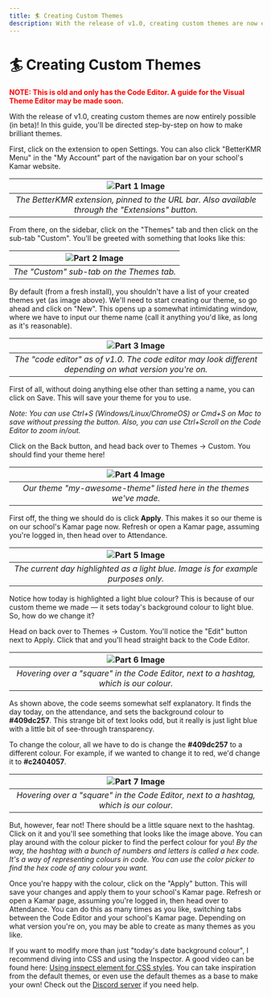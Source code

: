 ```yaml
---
title: 🏄 Creating Custom Themes
description: With the release of v1.0, creating custom themes are now entirely possible (in beta)! In this guide, you'll be directed step-by-step on how to make brilliant themes.
---
```

# 🏄 Creating Custom Themes
<b style="color: #ff0000">NOTE: This is old and only has the Code Editor. A guide for the Visual Theme Editor may be made soon.</b>

With the release of v1.0, creating custom themes are now entirely possible (in beta)! In this guide, you'll be directed step-by-step on how to make brilliant themes.

First, click on the extension to open Settings. You can also click "BetterKMR Menu" in the "My Account" part of the navigation bar on your school's Kamar website.

| ![Part 1 Image](/imgs/creating_custom_themes/creating_custom_themes_p1.png) | 
|:--:| 
| *The BetterKMR extension, pinned to the URL bar. Also available through the "Extensions" button.* |

From there, on the sidebar, click on the "Themes" tab and then click on the sub-tab "Custom". You'll be greeted with something that looks like this:

| ![Part 2 Image](/imgs/creating_custom_themes/creating_custom_themes_p2.png) | 
|:--:| 
| *The "Custom" sub-tab on the Themes tab.* |

By default (from a fresh install), you shouldn't have a list of your created themes yet (as image above). We'll need to start creating our theme, so go ahead and click on "New". This opens up a somewhat intimidating window, where we have to input our theme name (call it anything you'd like, as long as it's reasonable).

| ![Part 3 Image](/imgs/creating_custom_themes/creating_custom_themes_p3.png) | 
|:--:| 
| *The "code editor" as of v1.0. The code editor may look different depending on what version you're on.* |

First of all, without doing anything else other than setting a name, you can click on Save. This will save your theme for you to use.

_Note: You can use Ctrl+S (Windows/Linux/ChromeOS) or Cmd+S on Mac to save without pressing the button. Also, you can use Ctrl+Scroll on the Code Editor to zoom in/out._

Click on the Back button, and head back over to Themes -> Custom. You should find your theme here!

| ![Part 4 Image](/imgs/creating_custom_themes/creating_custom_themes_p4.png) | 
|:--:| 
| *Our theme "my-awesome-theme" listed here in the themes we've made.* |

First off, the thing we should do is click **Apply**. This makes it so our theme is on our school's Kamar page now. Refresh or open a Kamar page, assuming you're logged in, then head over to Attendance.

| ![Part 5 Image](/imgs/creating_custom_themes/creating_custom_themes_p5.png) | 
|:--:| 
| *The current day highlighted as a light blue. Image is for example purposes only.* |

Notice how today is highlighted a light blue colour? This is because of our custom theme we made — it sets today's background colour to light blue. So, how do we change it?

Head on back over to Themes -> Custom. You'll notice the "Edit" button next to Apply. Click that and you'll head straight back to the Code Editor.

| ![Part 6 Image](/imgs/creating_custom_themes/creating_custom_themes_p6.png) | 
|:--:| 
| *Hovering over a "square" in the Code Editor, next to a hashtag, which is our colour.* |

As shown above, the code seems somewhat self explanatory. It finds the day today, on the attendance, and sets the background colour to **#409dc257**. This strange bit of text looks odd, but it really is just light blue with a little bit of see-through transparency.

To change the colour, all we have to do is change the **#409dc257** to a different colour. For example, if we wanted to change it to red, we'd change it to **#c2404057**.

| ![Part 7 Image](/imgs/creating_custom_themes/creating_custom_themes_p7.png) | 
|:--:| 
| *Hovering over a "square" in the Code Editor, next to a hashtag, which is our colour.* |

But, however, fear not! There should be a little square next to the hashtag. Click on it and you'll see something that looks like the image above. You can play around with the colour picker to find the perfect colour for you! _By the way, the hashtag with a bunch of numbers and letters is called a hex code. It's a way of representing colours in code. You can use the color picker to find the hex code of any colour you want._

Once you're happy with the colour, click on the "Apply" button. This will save your changes and apply them to your school's Kamar page. Refresh or open a Kamar page, assuming you're logged in, then head over to Attendance. You can do this as many times as you like, switching tabs between the Code Editor and your school's Kamar page. Depending on what version you're on, you may be able to create as many themes as you like.

If you want to modify more than just "today's date background colour", I recommend diving into CSS and using the Inspector. A good video can be found here: [Using inspect element for CSS styles](https://www.youtube.com/watch?v=Xb6ZIlYj2OY). You can take inspiration from the default themes, or even use the default themes as a base to make your own! Check out the [Discord server](https://discord.gg/4MkRmFmHz2) if you need help.